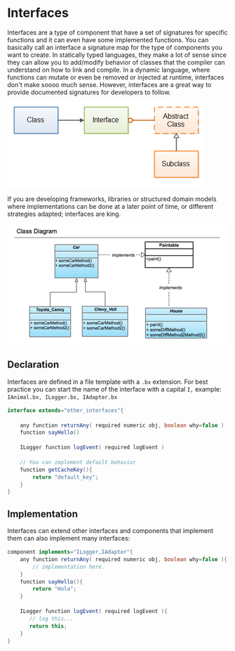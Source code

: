 # Interfaces

Interfaces are a type of component that have a set of signatures for specific functions and it can even have some implemented functions.  You can basically call an interface a signature map for the type of components you want to create.  In statically typed languages, they make a lot of sense since they can allow you to add/modify behavior of classes that the compiler can understand on how to link and compile.   In a dynamic language, where functions can mutate or even be removed or injected at runtime, interfaces don't make soooo much sense.  However, interfaces are a great way to provide documented signatures for developers to follow.

![](../../.gitbook/assets/interfaces-vs-abstract-classes-1.png)

If you are developing frameworks, libraries or structured domain models where implementations can be done at a later point of time, or different strategies adapted; interfaces are king.

![](../../.gitbook/assets/6a00e5501e33db8834016302f63fc2970d-500wi.png)

## Declaration

Interfaces are defined in a file template with a `.bx` extension.  For best practice you can start the name of the interface with a capital `I,` example: `IAnimal.bx, ILogger.bx, IAdapter.bx`

```java
interface extends="other_interfaces"{

    any function returnAny( required numeric obj, boolean why=false )
    function sayHello()

    ILogger function logEvent( required logEvent )

    // You can implement default behavior
    function getCacheKey(){
        return "default_key";
    }
}
```

## Implementation

Interfaces can extend other interfaces and components that implement them can also implement many interfaces:

```java
component implements="ILogger,IAdapter"{
    any function returnAny( required numeric obj, boolean why=false ){
        // implementation here.
    }
    function sayHello(){
        return "Hola";
    }

    ILogger function logEvent( required logEvent ){
       // log this...
       return this;
    }
}
```
